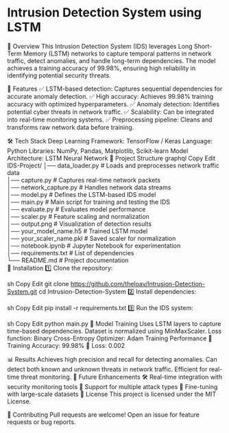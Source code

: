 # Intrusion Detection System using LSTM

📌 Overview
This Intrusion Detection System (IDS) leverages Long Short-Term Memory (LSTM) networks to capture temporal patterns in network traffic, detect anomalies, and handle long-term dependencies. The model achieves a training accuracy of 99.98%, ensuring high reliability in identifying potential security threats.

🚀 Features
✅ LSTM-based detection: Captures sequential dependencies for accurate anomaly detection.
✅ High accuracy: Achieves 99.98% training accuracy with optimized hyperparameters.
✅ Anomaly detection: Identifies potential cyber threats in network traffic.
✅ Scalability: Can be integrated into real-time monitoring systems.
✅ Preprocessing pipeline: Cleans and transforms raw network data before training.

🛠️ Tech Stack
Deep Learning Framework: TensorFlow / Keras
Language: Python
Libraries: NumPy, Pandas, Matplotlib, Scikit-learn
Model Architecture: LSTM Neural Network
📂 Project Structure
graphql
Copy
Edit
IDS-Project/
│── data_loader.py         # Loads and preprocesses network traffic data  
│── capture.py             # Captures real-time network packets  
│── network_capture.py     # Handles network data streams  
│── model.py               # Defines the LSTM-based IDS model  
│── main.py                # Main script for training and testing the IDS  
│── evaluate.py            # Evaluates model performance  
│── scaler.py              # Feature scaling and normalization  
│── output.png             # Visualization of detection results  
│── your_model_name.h5     # Trained LSTM model  
│── your_scaler_name.pkl   # Saved scaler for normalization  
│── notebook.ipynb         # Jupyter Notebook for experimentation  
│── requirements.txt       # List of dependencies  
└── README.md              # Project documentation  
🔧 Installation
1️⃣ Clone the repository:

sh
Copy
Edit
git clone https://github.com/theloav/Intrusion-Detection-System.git
cd Intrusion-Detection-System
2️⃣ Install dependencies:

sh
Copy
Edit
pip install -r requirements.txt
3️⃣ Run the IDS system:

sh
Copy
Edit
python main.py
🧠 Model Training
Uses LSTM layers to capture time-based dependencies.
Dataset is normalized using MinMaxScaler.
Loss function: Binary Cross-Entropy
Optimizer: Adam
Training Performance
📌 Training Accuracy: 99.98%
📌 Loss: 0.002

📊 Results
Achieves high precision and recall for detecting anomalies.
Can detect both known and unknown threats in network traffic.
Efficient for real-time threat monitoring.
📝 Future Enhancements
🛠️ Real-time integration with security monitoring tools
📡 Support for multiple attack types
🎯 Fine-tuning with large-scale datasets
📜 License
This project is licensed under the MIT License.

🤝 Contributing
Pull requests are welcome! Open an issue for feature requests or bug reports.


